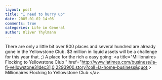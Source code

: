 ```yaml
---
layout: post
title: "I need to hurry up"
date: 2005-01-02 14:06
comments: true
categories: Life in General
author: Oliver Thylmann
---
```



There are only a little bit over 800 places and several hundred are already gone in the Yellowstone Club. $3 million in liquid assets will be a challenge for this year that. ;) A place for the rich a easy going: &lt;a title=&quot;Millionaires Flocking to Yellowstone Club &quot; href=&quot;http://www.latimes.com/business/la-fi-yellowstone31dec31,0,2293900.story?coll=la-home-business&quot;&gt;        Millionaires Flocking to Yellowstone Club &lt;/a&gt;.


